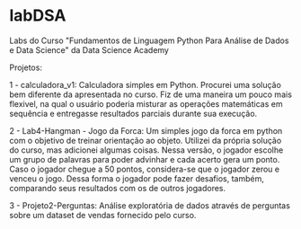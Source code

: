 # labDSA
Labs do Curso "Fundamentos de Linguagem Python Para Análise de Dados e Data Science" da Data Science Academy

Projetos:

1 - calculadora_v1: Calculadora simples em Python. Procurei uma solução bem diferente da apresentada no curso. Fiz de uma maneira um pouco mais flexivel, na qual o usuário poderia misturar as operações matemáticas em sequência e entregasse resultados parciais durante sua execução. 

2 - Lab4-Hangman - Jogo da Forca: Um simples jogo da forca em python com o objetivo de treinar orientação ao objeto. Utilizei da própria solução do curso, mas adicionei algumas coisas. Nessa versão, o jogador escolhe um grupo de palavras para poder advinhar e cada acerto gera um ponto. Caso o jogador chegue a 50 pontos, considera-se que o jogador zerou e venceu o jogo. Dessa forma o jogador pode fazer desafios, também, comparando seus resultados com os de outros jogadores.

3 - Projeto2-Perguntas: Análise exploratória de dados através de perguntas sobre um dataset de vendas fornecido pelo curso.
